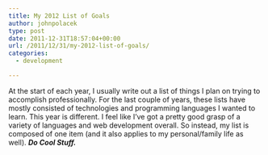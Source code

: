 ```yaml
---
title: My 2012 List of Goals
author: johnpolacek
type: post
date: 2011-12-31T18:57:04+00:00
url: /2011/12/31/my-2012-list-of-goals/
categories:
  - development

---
```


At the start of each year, I usually write out a list of things I plan on trying to accomplish professionally. For the last couple of years, these lists have mostly consisted of technologies and programming languages I wanted to learn. This year is different. I feel like I&rsquo;ve got a pretty good grasp of a variety of languages and web development overall. So instead, my list is composed of one item (and it also applies to my personal/family life as well). **_Do Cool Stuff._**